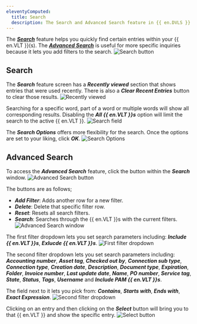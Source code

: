 ```yaml
---
eleventyComputed:
  title: Search
  description: The Search and Advanced Search feature in {{ en.DVLS }}.
---
```

The [***Search***](#search) feature helps you quickly find certain entries within your {{ en.VLT }}(s). The [***Advanced Search***](#advanced-search) is useful for more specific inquiries because it lets you add filters to the search.
![Search button](https://webdevolutions.azureedge.net/docs/en/server/ServerOp0051.png)

## Search
The ***Search*** feature screen has a ***Recently viewed*** section that shows entries that were used recently. There is also a ***Clear Recent Entries*** button to clear those results.
![Recently viewed](https://webdevolutions.azureedge.net/docs/en/server/ServerOp0052.png)

Searching for a specific word, part of a word or multiple words will show all corresponding results. Disabling the ***All {{ en.VLT }}s*** option will limit the search to the active {{ en.VLT }}.
![Search field](https://webdevolutions.azureedge.net/docs/en/server/ServerOp0053.png)

The ***Search Options*** offers more flexibility for the search. Once the options are set to your liking, click ***OK***.
![Search Options](https://webdevolutions.azureedge.net/docs/en/server/ServerOp0054.png)

## Advanced Search
To access the ***Advanced Search*** feature, click the button within the ***Search*** window.
![Advanced Search button](https://webdevolutions.azureedge.net/docs/en/server/ServerOp0055.png)

The buttons are as follows;
  * ***Add Filter***: Adds another row for a new filter.
  * ***Delete***: Delete that specific filter row.
  * ***Reset***: Resets all search filters.
  * ***Search***: Searches through the {{ en.VLT }}s with the current filters.
![Advanced Search window](https://webdevolutions.azureedge.net/docs/en/server/ServerOp0056.png)

The first filter dropdown lets you set search parameters including: ***Include {{ en.VLT }}s***, ***Exlucde {{ en.VLT }}s***.
![First filter dropdown](https://webdevolutions.azureedge.net/docs/en/server/ServerOp0057.png)

The second filter dropdown lets you set search parameters including: ***Accounting number***, ***Asset tag***, ***Checked out by***, ***Connection sub type***, ***Connection type***, ***Creation date***, ***Description***, ***Document type***, ***Expiration***, ***Folder***, ***Invoice number***, ***Last update date***, ***Name***, ***PO number***, ***Service tag***, ***State***, ***Status***, ***Tags***, ***Username*** and ***Include PAM {{ en.VLT }}s***.  

The field next to it lets you pick from: ***Contains***, ***Starts with***, ***Ends with***, ***Exact Expression***.
![Second filter dropdown](https://webdevolutions.azureedge.net/docs/en/server/ServerOp0058.png)  

Clicking on an entry and then clicking on the ***Select*** button will bring you to that {{ en.VLT }} and show the specific entry.
![Select button](https://webdevolutions.azureedge.net/docs/en/server/ServerOp0059.png)

